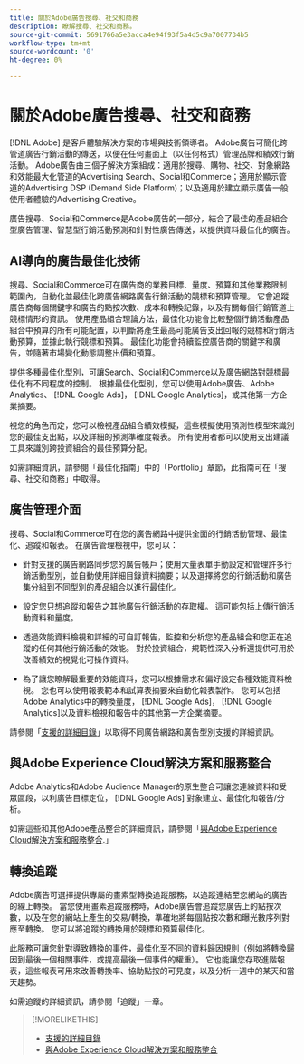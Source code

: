 ```yaml
---
title: 關於Adobe廣告搜尋、社交和商務
description: 瞭解搜尋、社交和商務。
source-git-commit: 5691766a5e3acca4e94f93f5a4d5c9a7007734b5
workflow-type: tm+mt
source-wordcount: '0'
ht-degree: 0%

---
```


# 關於Adobe廣告搜尋、社交和商務

[!DNL Adobe] 是客戶體驗解決方案的市場與技術領導者。 Adobe廣告可簡化跨管道廣告行銷活動的傳送，以便在任何畫面上（以任何格式）管理品牌和績效行銷活動。 Adobe廣告由三個子解決方案組成：適用於搜尋、購物、社交、對象網路和效能最大化管道的Advertising Search、Social和Commerce；適用於顯示管道的Advertising DSP (Demand Side Platform)；以及適用於建立顯示廣告一般使用者體驗的Advertising Creative。

廣告搜尋、Social和Commerce是Adobe廣告的一部分，結合了最佳的產品組合型廣告管理、智慧型行銷活動預測和針對性廣告傳送，以提供資料最佳化的廣告。

## AI導向的廣告最佳化技術

搜尋、Social和Commerce可在廣告商的業務目標、量度、預算和其他業務限制範圍內，自動化並最佳化跨廣告網路廣告行銷活動的競標和預算管理。 它會追蹤廣告商每個關鍵字和廣告的點按次數、成本和轉換記錄，以及有關每個行銷管道上競標情形的資訊。 使用產品組合理論方法，最佳化功能會比較整個行銷活動產品組合中預算的所有可能配置，以判斷將產生最高可能廣告支出回報的競標和行銷活動預算，並據此執行競標和預算。 最佳化功能會持續監控廣告商的關鍵字和廣告，並隨著市場變化動態調整出價和預算。

提供多種最佳化型別，可讓Search、Social和Commerce以及廣告網路對競標最佳化有不同程度的控制。 根據最佳化型別，您可以使用Adobe廣告、Adobe Analytics、 [!DNL Google Ads]， [!DNL Google Analytics]，或其他第一方企業摘要。

視您的角色而定，您可以檢視產品組合績效模擬，這些模擬使用預測性模型來識別您的最佳支出點，以及詳細的預測準確度報表。 所有使用者都可以使用支出建議工具來識別跨投資組合的最佳預算分配。

如需詳細資訊，請參閱「最佳化指南」中的「Portfolio」章節，此指南可在「搜尋、社交和商務」中取得。

## 廣告管理介面

搜尋、Social和Commerce可在您的廣告網路中提供全面的行銷活動管理、最佳化、追蹤和報表。 在廣告管理檢視中，您可以：

* 針對支援的廣告網路同步您的廣告帳戶；使用大量表單手動設定和管理許多行銷活動型別，並自動使用詳細目錄資料摘要；以及選擇將您的行銷活動和廣告集分組到不同型別的產品組合以進行最佳化。

* 設定您只想追蹤和報告之其他廣告行銷活動的存取權。 這可能包括上傳行銷活動資料和量度。

* 透過效能資料檢視和詳細的可自訂報告，監控和分析您的產品組合和您正在追蹤的任何其他行銷活動的效能。 對於投資組合，規範性深入分析還提供可用於改善績效的視覺化可操作資料。

* 為了讓您瞭解最重要的效能資料，您可以根據需求和偏好設定各種效能資料檢視。 您也可以使用報表範本和試算表摘要來自動化報表製作。 您可以包括Adobe Analytics中的轉換量度， [!DNL Google Ads]， [!DNL Google Analytics]以及資料檢視和報告中的其他第一方企業摘要。

請參閱「[支援的詳細目錄](/help/search-social-commerce/introduction/supported-inventory.md)」以取得不同廣告網路和廣告型別支援的詳細資訊。

## 與Adobe Experience Cloud解決方案和服務整合

Adobe Analytics和Adobe Audience Manager的原生整合可讓您連線資料和受眾區段，以利廣告目標定位， [!DNL Google Ads] 對象建立、最佳化和報告/分析。

如需這些和其他Adobe產品整合的詳細資訊，請參閱「[與Adobe Experience Cloud解決方案和服務整合](/help/search-social-commerce/introduction/integrations.md).」

## 轉換追蹤

Adobe廣告可選擇提供專屬的畫素型轉換追蹤服務，以追蹤連結至您網站的廣告的線上轉換。 當您使用畫素追蹤服務時，Adobe廣告會追蹤您廣告上的點按次數，以及在您的網站上產生的交易/轉換，準確地將每個點按次數和曝光數序列對應至轉換。 您可以將追蹤的轉換用於競標和預算最佳化。

此服務可讓您針對導致轉換的事件，最佳化至不同的資料歸因規則（例如將轉換歸因到最後一個相關事件，或提高最後一個事件的權重）。 它也能讓您存取進階報表，這些報表可用來改善轉換率、協助點按的可見度，以及分析一週中的某天和當天趨勢。

如需追蹤的詳細資訊，請參閱「追蹤」一章。

>[!MORELIKETHIS]
>
>* [支援的詳細目錄](supported-inventory.md)
>* [與Adobe Experience Cloud解決方案和服務整合](integrations.md)


